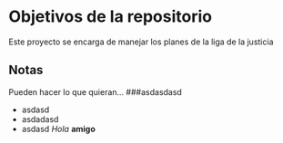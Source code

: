 # Objetivos de la repositorio

Este proyecto se encarga de manejar los planes de la liga de la justicia


## Notas
Pueden hacer lo que quieran...
###asdasdasd

* asdasd
* asdadasd
* asdasd
_Hola_ **amigo**
